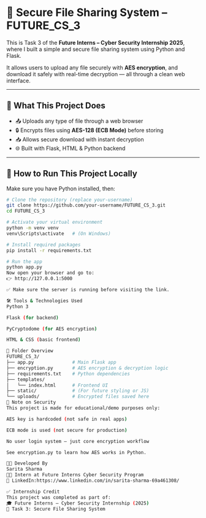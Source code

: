 # 🔐 Secure File Sharing System – FUTURE_CS_3

This is Task 3 of the **Future Interns – Cyber Security Internship 2025**, where I built a simple and secure file sharing system using Python and Flask.

It allows users to upload any file securely with **AES encryption**, and download it safely with real-time decryption — all through a clean web interface.

---

## 🚀 What This Project Does

- 📤 Uploads any type of file through a web browser  
- 🔒 Encrypts files using **AES-128 (ECB Mode)** before storing  
- 📥 Allows secure download with instant decryption  
- 🌐 Built with Flask, HTML & Python backend

---

## 🧪 How to Run This Project Locally

Make sure you have Python installed, then:

```bash
# Clone the repository (replace your-username)
git clone https://github.com/your-username/FUTURE_CS_3.git
cd FUTURE_CS_3

# Activate your virtual environment
python -m venv venv
venv\Scripts\activate   # (On Windows)

# Install required packages
pip install -r requirements.txt

# Run the app
python app.py
Now open your browser and go to:
👉 http://127.0.0.1:5000

✅ Make sure the server is running before visiting the link.

🛠 Tools & Technologies Used
Python 3

Flask (for backend)

PyCryptodome (for AES encryption)

HTML & CSS (basic frontend)

📁 Folder Overview
FUTURE_CS_3/
├── app.py              # Main Flask app
├── encryption.py       # AES encryption & decryption logic
├── requirements.txt    # Python dependencies
├── templates/
│   └── index.html      # Frontend UI
├── static/             # (For future styling or JS)
└── uploads/            # Encrypted files saved here
🔐 Note on Security
This project is made for educational/demo purposes only:

AES key is hardcoded (not safe in real apps)

ECB mode is used (not secure for production)

No user login system — just core encryption workflow

See encryption.py to learn how AES works in Python.

👩‍💻 Developed By
Sarita Sharma
🧑‍🎓 Intern at Future Interns Cyber Security Program
🔗 LinkedIn:https://www.linkedin.com/in/sarita-sharma-69a461308/

✅ Internship Credit
This project was completed as part of:
🎓 Future Interns – Cyber Security Internship (2025)
🔐 Task 3: Secure File Sharing System


